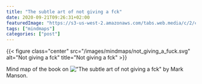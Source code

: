 ```yaml
---
title: "The subtle art of not giving a fck"
date: 2020-09-21T09:26:31+02:00
featuredImage: "https://s3-us-west-2.amazonaws.com/tabs.web.media/c/2/c2sk/c2sk-square-orig.jpg"
tags: ["mindmaps"]
categories: ["post"]
---
```



<!--more-->

{{< figure class="center" src="/images/mindmaps/not_giving_a_fuck.svg" alt="Not giving a fck" title="Not giving a fck" >}}

Mind map of the book on !["The subtle art of not giving a fck"](https://www.amazon.fr/Subtle-Art-Not-Giving-Counterintuitive/dp/0062641549/ref=sr_1_1?__mk_fr_FR=%C3%85M%C3%85%C5%BD%C3%95%C3%91&crid=35M5AICJQN2TG&dchild=1&keywords=not+giving+a+fck&qid=1600673284&sprefix=not+givin%2Caps%2C183&sr=8-1) by Mark Manson.

